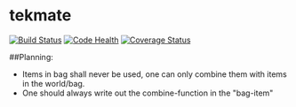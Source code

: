 # tekmate

[![Build Status](https://travis-ci.org/mkli90/tekmate.svg?branch=master)](https://travis-ci.org/mkli90/tekmate)
[![Code Health](https://landscape.io/github/mkli90/tekmate/master/landscape.svg?style=flat)](https://landscape.io/github/mkli90/tekmate/master)
[![Coverage Status](https://coveralls.io/repos/mkli90/tekmate/badge.svg)](https://coveralls.io/r/mkli90/tekmate)


##Planning:

- Items in bag shall never be used, one can only combine them with items in the world/bag.
- One should always write out the combine-function in the "bag-item"
